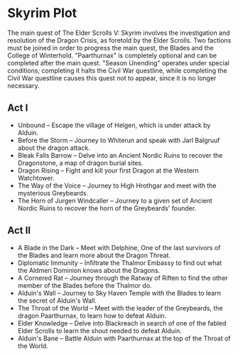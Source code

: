 # Skyrim Plot

The main quest of The Elder Scrolls V: Skyrim involves the investigation and resolution of the Dragon Crisis, as foretold by the Elder Scrolls. Two factions must be joined in order to progress the main quest, the Blades and the College of Winterhold. "Paarthurnax" is completely optional and can be completed after the main quest. "Season Unending" operates under special conditions; completing it halts the Civil War questline, while completing the Civil War questline causes this quest not to appear, since it is no longer necessary. 

## Act I

   * Unbound – Escape the village of Helgen, which is under attack by Alduin.
   * Before the Storm – Journey to Whiterun and speak with Jarl Balgruuf about the dragon attack.
   * Bleak Falls Barrow – Delve into an Ancient Nordic Ruins to recover the Dragonstone, a map of dragon burial sites.
   * Dragon Rising – Fight and kill your first Dragon at the Western Watchtower.
   * The Way of the Voice – Journey to High Hrothgar and meet with the mysterious Greybeards.
   * The Horn of Jurgen Windcaller – Journey to a given set of Ancient Nordic Ruins to recover the horn of the Greybeards' founder. 

## Act II

   * A Blade in the Dark – Meet with Delphine, One of the last survivors of the Blades and learn more about the Dragon Threat.
   * Diplomatic Immunity – Infiltrate the Thalmor Embassy to find out what the Aldmeri Dominion knows about the Dragons.
   * A Cornered Rat – Journey through the Ratway of Riften to find the other member of the Blades before the Thalmor do.
   * Alduin's Wall – Journey to Sky Haven Temple with the Blades to learn the secret of Alduin's Wall.
   * The Throat of the World – Meet with the leader of the Greybeards, the dragon Paarthurnax, to learn how to defeat Alduin.
   * Elder Knowledge – Delve into Blackreach in search of one of the fabled Elder Scrolls to learn the shout needed to defeat Alduin.
   * Alduin's Bane – Battle Alduin with Paarthurnax at the top of the Throat of the World. 
